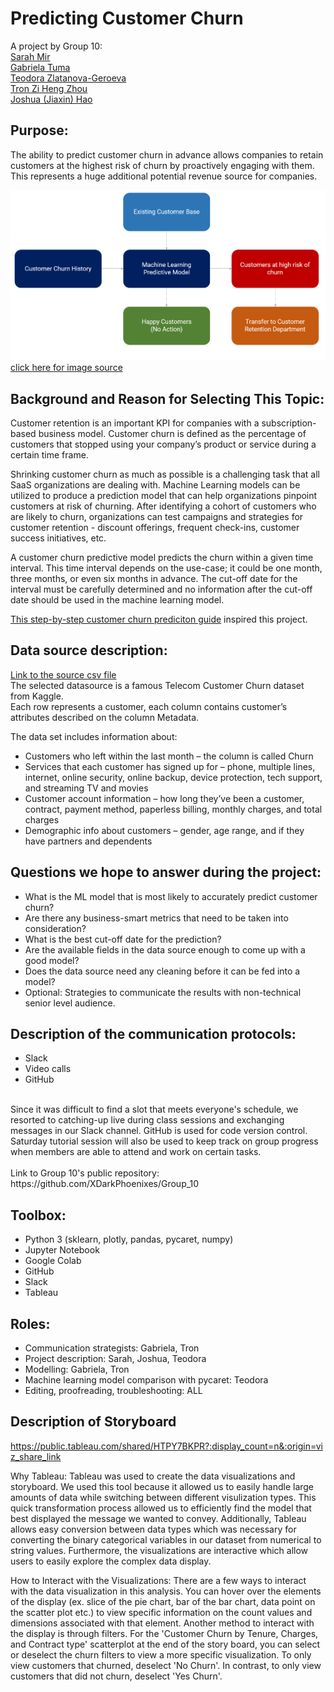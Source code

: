 # Predicting Customer Churn
A project by Group 10: <br>
[Sarah Mir]() <br>
[Gabriela Tuma](https://www.linkedin.com/in/gabrielatuma/) <br>
[Teodora Zlatanova-Geroeva](https://www.linkedin.com/in/teodora-zlatanova-geroeva-5a47aa20/) <br>
[Tron Zi Heng Zhou](https://www.linkedin.com/in/zi-heng-tron-zhou-690722168/) <br>
[Joshua (Jiaxin) Hao]() <br>

## Purpose:
The ability to predict customer churn in advance allows companies to retain customers at the highest risk of churn by proactively engaging with them. This represents a huge additional potential revenue source for companies.<br>

![Customer Churn Prediction - example workflow](https://github.com/XDarkPhoenixes/Group_10/blob/main/graph.png)
[click here for image source](https://towardsdatascience.com/predict-customer-churn-the-right-way-using-pycaret-8ba6541608ac)

## Background and Reason for Selecting This Topic:
Customer retention is an important KPI for companies with a subscription-based business model. Customer churn is defined as the percentage of customers that stopped using your company’s product or service during a certain time frame. <br>

Shrinking customer churn as much as possible is a challenging task that all SaaS organizations are dealing with. Machine Learning models can be utilized to produce a prediction model that can help organizations pinpoint customers at risk of churning. After identifying a cohort of customers who are likely to churn, organizations can test campaigns and strategies for customer retention - discount offerings, frequent check-ins, customer success initiatives, etc. <br>

A customer churn predictive model predicts the churn within a given time interval. This time interval depends on the use-case; it could be one month, three months, or even six months in advance. The cut-off date for the interval must be carefully determined and no information after the cut-off date should be used in the machine learning model.<br>

[This step-by-step customer churn prediciton guide](https://towardsdatascience.com/predict-customer-churn-the-right-way-using-pycaret-8ba6541608ac) inspired this project. 

## Data source description:
[Link to the source csv file](https://raw.githubusercontent.com/srees1988/predict-churn-py/main/customer_churn_data.csv) <br>
The selected datasource is a famous Telecom Customer Churn dataset from Kaggle. <br>
Each row represents a customer, each column contains customer’s attributes described on the column Metadata. <br>

The data set includes information about:<br>

 - Customers who left within the last month – the column is called Churn
 - Services that each customer has signed up for – phone, multiple lines, internet, online security, online backup, device protection, tech support, and streaming TV and movies
 - Customer account information – how long they’ve been a customer, contract, payment method, paperless billing, monthly charges, and total charges
 - Demographic info about customers – gender, age range, and if they have partners and dependents

## Questions we hope to answer during the project:
 - What is the ML model that is most likely to accurately predict customer churn?
 - Are there any business-smart metrics that need to be taken into consideration?
 - What is the best cut-off date for the prediction?
 - Are the available fields in the data source enough to come up with a good model?
 - Does the data source need any cleaning before it can be fed into a model?
 - Optional: Strategies to communicate the results with non-technical senior level audience.

## Description of the communication protocols:
 - Slack
 - Video calls
 - GitHub
<br>
Since it was difficult to find a slot that meets everyone's schedule, we resorted to catching-up live during class sessions and exchanging messages in our Slack channel. GitHub is used for code version control. Saturday tutorial session will also be used to keep track on group progress when members are able to attend and work on certain tasks.<br>
<br>
Link to Group 10's public repository: https://github.com/XDarkPhoenixes/Group_10

## Toolbox:
 - Python 3 (sklearn, plotly, pandas, pycaret, numpy)
 - Jupyter Notebook
 - Google Colab
 - GitHub
 - Slack
 - Tableau

## Roles:
 - Communication strategists: Gabriela, Tron
 - Project description: Sarah, Joshua, Teodora
 - Modelling: Gabriela, Tron
 - Machine learning model comparison with pycaret: Teodora
 - Editing, proofreading, troubleshooting: ALL

## Description of Storyboard
https://public.tableau.com/shared/HTPY7BKPR?:display_count=n&:origin=viz_share_link

Why Tableau: 
Tableau was used to create the data visualizations and storyboard. We used this tool because it allowed us to easily handle large amounts of data while switching between different visulization types. This quick transformation process allowed us to efficiently find the model that best displayed the message we wanted to convey. Additionally, Tableau allows easy conversion between data types which was necessary for converting the binary categorical variables in our dataset from numerical to string values. Furthermore, the visualizations are interactive which allow users to easily explore the complex data display. 

How to Interact with the Visualizations:
There are a few ways to interact with the data visualization in this analysis. You can hover over the elements of the display (ex. slice of the pie chart, bar of the bar chart, data point on the scatter plot etc.) to view specific information on the count values and dimensions associated with that element. Another method to interact with the display is through filters. For the 'Customer Churn by Tenure, Charges, and Contract type' scatterplot at the end of the story board, you can select or deselect the churn filters to view a more specific visualization. To only view customers that churned, deselect 'No Churn'. In contrast, to only view customers that did not churn, deselect 'Yes Churn'.


